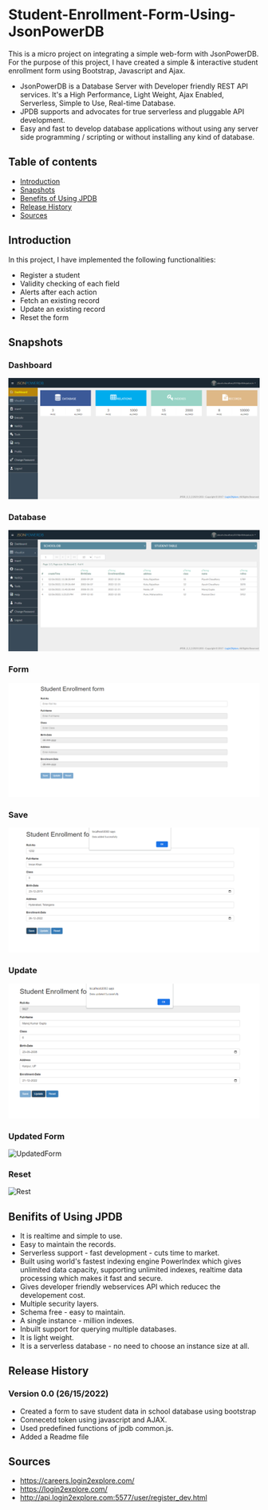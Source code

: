 # Student-Enrollment-Form-Using-JsonPowerDB
This is a micro project on integrating a simple web-form with JsonPowerDB. For the purpose of this project, I have created a simple &amp; interactive student enrollment form using Bootstrap, Javascript and Ajax. 

* JsonPowerDB is a Database Server with Developer friendly REST API services. It's a High Performance, Light Weight, Ajax Enabled, Serverless, Simple to Use, Real-time Database.
* JPDB supports and advocates for true serverless and pluggable API development.
* Easy and fast to develop database applications without using any server side programming / scripting or without installing any kind of database.

## Table of contents
* [Introduction](#introduction)
* [Snapshots](#snapshots)
* [Benefits of Using JPDB](#benifits-of-using-jpdb)
* [Release History](#release-history)
* [Sources](#sources)

## Introduction
In this project, I have implemented the following functionalities:
* Register a student
* Validity checking of each field
* Alerts after each action
* Fetch an existing record
* Update an existing record
* Reset the form

## Snapshots
 
### Dashboard
![User Dashboard](Screenshots/Dashboard.PNG?text=User+Dashboard+Here)

### Database 
![Databse](Screenshots/Database.PNG?text=User+Database+Here)

### Form 
![Form](Screenshots/Form.PNG?text=User+Form+Here)

### Save 
![Save](Screenshots/Save.PNG?text=Form+Save+Here)

### Update 
![Update](Screenshots/Update.PNG?text=Form+Update+Here)

### Updated Form 
![UpdatedForm](Screenshots/UpdatedForm.PNG?text=User+Form+Here)

### Reset 
![Rest](Screenshots/Reset.PNG?text=Form+Reset+Here)

## Benifits of Using JPDB
* It is realtime and simple to use.
* Easy to maintain the records.
* Serverless support - fast development - cuts time to market.
* Built using world's fastest indexing engine PowerIndex which gives unlimited data capacity, supporting unlimited indexes, realtime data processing which makes it fast and secure.
* Gives developer friendly webservices API which reducec the developement cost.
* Multiple security layers.
* Schema free - easy to maintain.
* A single instance - million indexes. 
* Inbuilt support for querying multiple databases.
* It is light weight. 
* It is a serverless database - no need to choose an instance size at all. 
 
## Release History
### Version 0.0 (26/15/2022)
* Created a form to save student data in school database using bootstrap 
* Connecetd token using javascript and AJAX.
* Used predefined functions of jpdb common.js.
* Added a Readme file

## Sources
* https://careers.login2explore.com/
* https://login2explore.com/
* http://api.login2explore.com:5577/user/register_dev.html
 
 

